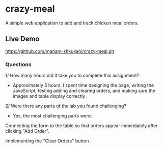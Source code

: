 # crazy-meal

A simple web application to add and track chicken meal orders.

## Live Demo

https://github.com/mariam-shkukani/crazy-meal.git

### Questions

1/ How many hours did it take you to complete this assignment?

- Approximately 5 hours. I spent time designing the page, writing the JavaScript, testing adding and clearing orders, and making sure the images and table display correctly .

2/ Were there any parts of the lab you found challenging?

- Yes, the most challenging parts were:

Connecting the form to the table so that orders appear immediately after clicking "Add Order".

Implementing the "Clear Orders" button .
